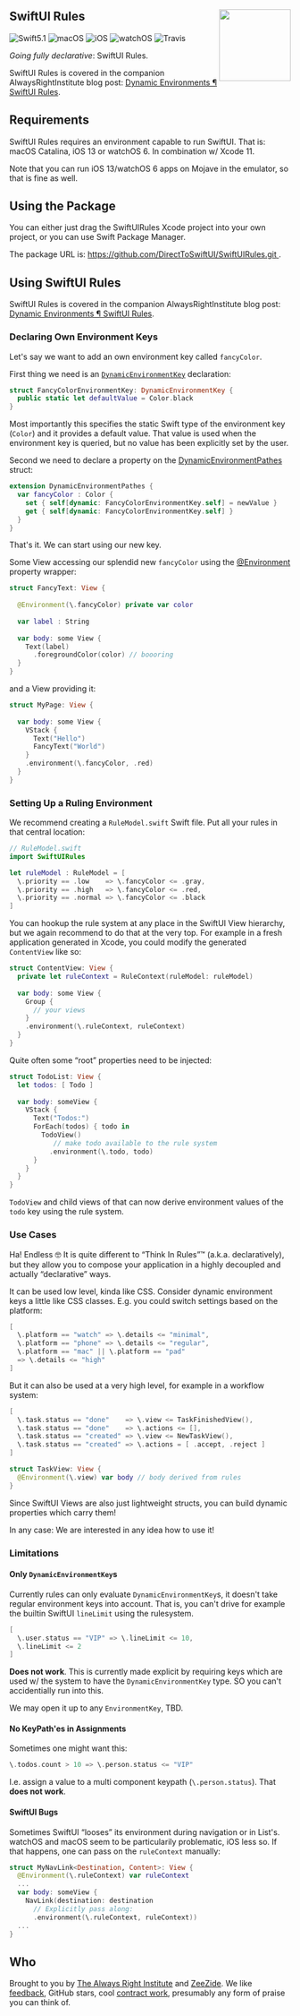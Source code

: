 <h2>SwiftUI Rules
  <img src="https://zeezide.com/img/SwiftUIRules/SwiftUIRulesIcon.svg"
       align="right" width="128" height="128" />
</h2>

![Swift5.1](https://img.shields.io/badge/swift-5.1-blue.svg)
![macOS](https://img.shields.io/badge/os-macOS-green.svg?style=flat)
![iOS](https://img.shields.io/badge/os-iOS-green.svg?style=flat)
![watchOS](https://img.shields.io/badge/os-watchOS-green.svg?style=flat)
![Travis](https://api.travis-ci.org/DirectToSwiftUI/SwiftUIRules.svg?branch=develop&style=flat)

_Going fully declarative_: SwiftUI Rules.

SwiftUI Rules is covered in the companion AlwaysRightInstitute
blog post:
[Dynamic Environments ¶ SwiftUI Rules](http://www.alwaysrightinstitute.com/swiftuirules/).

## Requirements

SwiftUI Rules requires an environment capable to run SwiftUI.
That is: macOS Catalina, iOS 13 or watchOS 6.
In combination w/ Xcode 11.

Note that you can run iOS 13/watchOS 6 apps on Mojave in the emulator,
so that is fine as well.

## Using the Package

You can either just drag the SwiftUIRules Xcode project into your own
project,
or you can use Swift Package Manager.

The package URL is:
[https://github.com/DirectToSwiftUI/SwiftUIRules.git
](https://github.com/DirectToSwiftUI/SwiftUIRules.git).

## Using SwiftUI Rules

SwiftUI Rules is covered in the companion AlwaysRightInstitute
blog post:
[Dynamic Environments ¶ SwiftUI Rules](http://www.alwaysrightinstitute.com/swiftuirules/).

### Declaring Own Environment Keys

Let's say we want to add an own
environment key called `fancyColor`.

First thing we need is an 
[`DynamicEnvironmentKey`](https://github.com/DirectToSwiftUI/SwiftUIRules/blob/develop/Sources/SwiftUIRules/DynamicEnvironment/DynamicEnvironmentKey.swift#L17) 
declaration:
```swift
struct FancyColorEnvironmentKey: DynamicEnvironmentKey {
  public static let defaultValue = Color.black
}
```
Most importantly this specifies the static Swift type of the environment key
(`Color`)
and it provides a default value.
That value is used when the environment key is queried, 
but no value has been explicitly set by the user.

Second we need to declare a property on the
[DynamicEnvironmentPathes](https://github.com/DirectToSwiftUI/SwiftUIRules/blob/develop/Sources/SwiftUIRules/DynamicEnvironment/DynamicEnvironmentPathes.swift#L19)
struct:
```swift
extension DynamicEnvironmentPathes {
  var fancyColor : Color {
    set { self[dynamic: FancyColorEnvironmentKey.self] = newValue }
    get { self[dynamic: FancyColorEnvironmentKey.self] }
  }
}
```
That's it. We can start using our new key.

Some View accessing our splendid new `fancyColor`
using the 
[@Environment](https://developer.apple.com/documentation/swiftui/environment)
property wrapper:
```swift
struct FancyText: View {
  
  @Environment(\.fancyColor) private var color
  
  var label : String
  
  var body: some View {
    Text(label)
      .foregroundColor(color) // boooring
  }
}
```
and a View providing it:

```swift
struct MyPage: View {
  
  var body: some View {
    VStack {
      Text("Hello")
      FancyText("World")
    }
    .environment(\.fancyColor, .red)
  }
}
```

### Setting Up a Ruling Environment

We recommend creating a `RuleModel.swift` Swift file. Put all your
rules in that central location:
```swift
// RuleModel.swift
import SwiftUIRules

let ruleModel : RuleModel = [
  \.priority == .low    => \.fancyColor <= .gray,
  \.priority == .high   => \.fancyColor <= .red,
  \.priority == .normal => \.fancyColor <= .black
]
```

You can hookup the rule system at any place in the SwiftUI View hierarchy,
but we again recommend to do that at the very top.
For example in a fresh application generated in Xcode, you could modify
the generated `ContentView` like so:
```swift
struct ContentView: View {
  private let ruleContext = RuleContext(ruleModel: ruleModel)
  
  var body: some View {
    Group {
      // your views
    }
    .environment(\.ruleContext, ruleContext)
  }
}
```

Quite often some “root” properties need to be injected:
```swift
struct TodoList: View {
  let todos: [ Todo ]
  
  var body: someView {
    VStack {
      Text("Todos:")
      ForEach(todos) { todo in
        TodoView()
           // make todo available to the rule system
          .environment(\.todo, todo)
      }
    }
  }
}
```
`TodoView` and child views of that can now derive environment values of
the `todo` key using the rule system.

### Use Cases

Ha! Endless 🤓 It is quite different to “Think In Rules”™
(a.k.a. declaratively),
but they allow you to compose your application in a highly decoupled
and actually “declarative” ways.

It can be used low level, kinda like CSS. 
Consider dynamic environment keys a little like CSS classes.
E.g. you could switch settings based on the platform:
```swift
[
  \.platform == "watch" => \.details <= "minimal",
  \.platform == "phone" => \.details <= "regular",
  \.platform == "mac" || \.platform == "pad" 
  => \.details <= "high"
]
```

But it can also be used at a very high level,
for example in a workflow system:
```swift
[
  \.task.status == "done"    => \.view <= TaskFinishedView(),
  \.task.status == "done"    => \.actions <= [],
  \.task.status == "created" => \.view <= NewTaskView(),
  \.task.status == "created" => \.actions = [ .accept, .reject ]
]

struct TaskView: View {
  @Environment(\.view) var body // body derived from rules
}
```

Since SwiftUI Views are also just lightweight structs,
you can build dynamic properties which carry them!

In any case: We are interested in any idea how to use it!


### Limitations

#### Only `DynamicEnvironmentKey`s

Currently rules can only evaluate `DynamicEnvironmentKey`s,
it doesn't take regular environment keys into account.
That is, you can't drive for example the builtin SwiftUI `lineLimit`
using the rulesystem.
```swift
[
  \.user.status == "VIP" => \.lineLimit <= 10,
  \.lineLimit <= 2
]
```
**Does not work**. This is currently made explicit by requiring keys which
are used w/ the system to have the `DynamicEnvironmentKey` type.
SO you can't accidentially run into this.

We may open it up to any `EnvironmentKey`, TBD.

#### No KeyPath'es in Assignments

Sometimes one might want this:
```swift
\.todos.count > 10 => \.person.status <= "VIP"
```
I.e. assign a value to a multi component keypath (`\.person.status`).
That **does not work**.

#### SwiftUI Bugs

Sometimes SwiftUI “looses” its environment during navigation or in List's.
watchOS and macOS seem to be particularily problematic, iOS less so.
If that happens, one can pass on the `ruleContext` manually:
```swift
struct MyNavLink<Destination, Content>: View {
  @Environment(\.ruleContext) var ruleContext
  ...
  var body: someView {
    NavLink(destination: destination
      // Explicitly pass along:
      .environment(\.ruleContext, ruleContext)) 
  ...
}
```


## Who

Brought to you by
[The Always Right Institute](http://www.alwaysrightinstitute.com)
and
[ZeeZide](http://zeezide.de).
We like
[feedback](https://twitter.com/ar_institute),
GitHub stars,
cool [contract work](http://zeezide.com/en/services/services.html),
presumably any form of praise you can think of.

